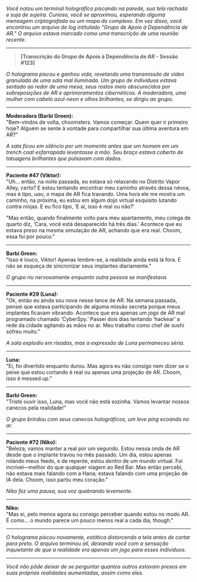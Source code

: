 _Você notou um terminal holográfico piscando na parede, sua tela rachada e suja de sujeira. Curioso, você se aproximou, esperando alguma mensagem criptografada ou um mapa do complexo. Em vez disso, você encontrou um arquivo de log intitulado "Grupo de Apoio à Dependência de AR." O arquivo estava marcado como uma transcrição de uma reunião recente._

---

> **[Transcrição do Grupo de Apoio à Dependência de AR - Sessão #123]**

_O holograma piscou e ganhou vida, revelando uma transmissão de vídeo granulada de uma sala mal iluminada. Um grupo de indivíduos estava sentado ao redor de uma mesa, seus rostos meio obscurecidos por sobreposições de AR e aprimoramentos cibernéticos. A moderadora, uma mulher com cabelo azul-neon e olhos brilhantes, se dirigiu ao grupo._

---

**Moderadora (Barbi Green):**  
"Bem-vindos de volta, choomsters. Vamos começar. Quem quer ir primeiro hoje? Alguém se sente à vontade para compartilhar sua última aventura em AR?"

_A sala ficou em silêncio por um momento antes que um homem em um trench coat esfarrapado levantasse a mão. Seu braço estava coberto de tatuagens brilhantes que pulsavam com dados._

---

**Paciente #47 (Viktor):**  
"Uh... então, na noite passada, eu estava só relaxando no Distrito Vapor Alley, certo? E estou tentando encontrar meu caminho através dessa névoa, mas é tipo, _uau_, o mapa de AR fica travando. Uma hora ele me mostra um caminho, na próxima, eu estou em algum dojo virtual esquisito lutando contra ninjas. E eu fico tipo, ‘E aí, isso é real ou não?’

"Mas então, quando finalmente volto para meu apartamento, meu colega de quarto diz, ‘Cara, você está desaparecido há três dias.’ Acontece que eu estava preso na mesma simulação de AR, achando que era real. Choom, essa foi por pouco."

---

**Barbi Green:**  
"Isso é louco, Viktor! Apenas lembre-se, a realidade ainda está lá fora. E não se esqueça de sincronizar seus implantes diariamente."

_O grupo riu nervosamente enquanto outra pessoa se manifestava._

---

**Paciente #29 (Luna):**  
"Ok, então eu ainda sou nova nesse lance de AR. Na semana passada, pensei que estava participando de alguma missão secreta porque meus implantes ficavam vibrando. Acontece que era apenas um jogo de AR mal programado chamado ‘CyberSpy.’ Passei dois dias tentando ‘hackear’ a rede da cidade agitando as mãos no ar. Meu trabalho como chef de sushi sofreu muito."

_A sala explodiu em risadas, mas a expressão de Luna permaneceu séria._

---

**Luna:**  
"Ei, foi divertido enquanto durou. Mas agora eu não consigo nem dizer se o peixe que estou cortando é real ou apenas uma projeção de AR. Choom, isso é messed up."

---

**Barbi Green:**  
"Triste ouvir isso, Luna, mas você não está sozinha. Vamos levantar nossos canecos pela realidade!"

*O grupo brindou com seus canecos holográficos, um leve *ping* ecoando no ar.*

---

**Paciente #72 (Niko):**  
"Beleza, vamos manter a real por um segundo. Estou nessa onda de AR desde que o implante travou no mês passado. Um dia, estou apenas rolando meus feeds, e de repente, estou _dentro_ de um mundo virtual. Foi incrível—melhor do que qualquer viagem ao Red Bar. Mas então percebi, não estava mais falando com a Hana; estava falando com uma projeção de IA dela. Choom, isso partiu meu coração."

_Niko fez uma pausa, sua voz quebrando levemente._

---

**Niko:**  
"Mas ei, pelo menos agora eu consigo perceber quando estou no modo AR. É como... o mundo parece um pouco menos real a cada dia, though."

---

_O holograma piscou novamente, estática distorcendo a tela antes de cortar para preto. O arquivo terminou ali, deixando você com a sensação inquietante de que a realidade era apenas um jogo para esses indivíduos._

---

_Você não pôde deixar de se perguntar quantos outros estavam presos em suas próprias realidades aumentadas, assim como eles._
